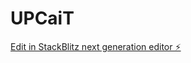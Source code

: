 # UPCaiT

[Edit in StackBlitz next generation editor ⚡️](https://stackblitz.com/~/github.com/yugnavi02/UPCaiT)